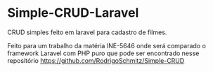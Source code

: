 # Simple-CRUD-Laravel

CRUD simples feito em laravel para cadastro de filmes.

Feito para um trabalho da matéria INE-5646 onde será comparado o framework Laravel com PHP puro que pode ser encontrado nesse repositório https://github.com/RodrigoSchmitz/Simple-CRUD
